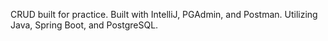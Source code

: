 CRUD built for practice. Built with IntelliJ, PGAdmin, and Postman. Utilizing Java, Spring Boot, and PostgreSQL.
